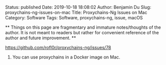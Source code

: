 Status: published
Date: 2019-10-18 18:08:02
Author: Benjamin Du
Slug: proxychains-ng-issues-on-mac
Title: Proxychains-Ng Issues on Mac
Category: Software
Tags: Software, proxychains-ng, issue, macOS

**
Things on this page are fragmentary and immature notes/thoughts of the author.
It is not meant to readers but rather for convenient reference of the author and future improvement.
**

https://github.com/rofl0r/proxychains-ng/issues/78

1. You can use proxychains in a Docker image on Mac.
